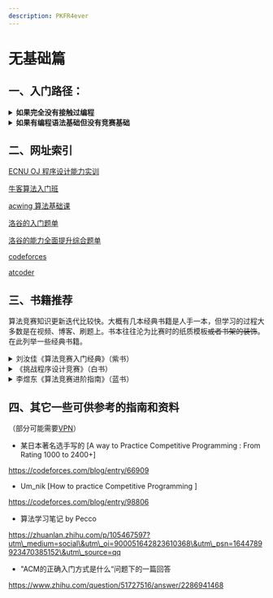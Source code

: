```yaml
---
description: PKFR4ever
---
```


# 无基础篇

## 一、入门路径：

<details>

<summary><strong>如果完全没有接触过编程</strong></summary>

尽快学完 C 语言语法，指针、宏定义之类可以不用深究，阅读代码时能看懂即可。

然后学 c++ 常用 stl，例如 vector set map 和 algorithm 库的常用函数，不用全部记忆，写题时遇到不认识的查一下含义和用法，慢慢积累即可。

然后开始写一些水题，例如我校 OJ 上的程序设计实训等，熟悉以上两个部分内容。（这个题单可能也有一些难度较高的题，但有大量充足只需要语法知识的水题，可以根据自己的能力做，主要是为了熟悉语法和准备基本的 coding 能力。）

尽量在大一第一个学期，放寒假之前解决上述的语法基础，以及二分 dfs bfs这种入门算法。

</details>

<details>

<summary><strong>如果有编程语法基础但没有竞赛基础</strong></summary>

目前入门算法竞赛比较主流的网课是牛客的算法入门班 acwing的算法基础课。

看课程的同时一定要关注代码实现，一些基础的算法思路不难理解，但拿到题容易无从下手。

题目的方面可以做一做牛客/acwing上与课程配套的题目，或者洛谷的入门题单。

掌握基础的二分 dfs bfs 动态规划等等后，大概在大一寒假，可以开始打一些在线的比赛。主流网站是codeforces和atcoder。

这个时候会有一些“学的算法用不上，题还是不会写”的感觉。因为这两个网站的题目很偏思维性，很多题目可能没有特定的算法。我个人认为仅靠大二上学期结束时专业必修课课内学习的算法知识，加上足够好的 coding 实现能力和思维能力，可以在 codeforces 上达到至少1600分。

目前达到区域赛铜牌甚至部分场次的银牌，可能不需要很高深的算法，而是思维能力和简单题的手速非常重要。打完一定要补题。刚开始可能cf div2只能做一两题，atcoder abc只能写三题，但题一定要尽力补，遇到没见过的算法可以学一学，至少比赛时尝试开过的题要补。

同时算法还要继续学。我当时跟的是牛客的算法入门班，到大一暑假结束它涉及的算法基本学完了。课后习题不会做很正常，视频里讲过的尽量写出来。如果能掌握入门班的算法+足够好的思维题能力应该可以在区域赛拿到银牌。

学新算法时也可以看看洛谷的“能力全面提升综合题单”中对应的专题，专题分类和题解都比较详细，对学习一个新算法过程中从“理解算法思路”到“了解如何在最初级的模板题上运用”这个过程非常友好。

更高难度的算法可能以我现在的水平无法给出可参考的建议了，相信到那时走到这里的你们也会对算法竞赛以及后续的学习有自己的了解和想法。

大一暑假结束时应该就会初步组队，有了自己的队伍后善用codeforces gym里的比赛资源，三个人协调时间打一下模拟赛，入门班难度的算法最好三个人都会，后面的可以开始分工了，但同一部分内容最好有两个人会，避免比赛时一个人卡题。

</details>

## 二、网址索引

[ECNU OJ 程序设计能力实训](https://acm.ecnu.edu.cn/contest/43/)&#x20;

[牛客算法入门班](https://ac.nowcoder.com/courses/cover/live/724)

[acwing 算法基础课](https://www.acwing.com/activity/content/11/)

[洛谷的入门题单](https://www.luogu.com.cn/training/list)

[洛谷的能力全面提升综合题单](https://www.luogu.com.cn/training/9391)

[codeforces](https://codeforces.com/)

[atcoder](https://atcoder.jp/)

## 三、书籍推荐

算法竞赛知识更新迭代比较快。大概有几本经典书籍是人手一本，但学习的过程大多数是在视频、博客、刷题上。书本往往沦为比赛时的纸质模板~~或者书架的装饰~~。在此列举一些经典书籍。

<details>

<summary>刘汝佳《算法竞赛入门经典》（紫书）</summary>

内容丰富，算法全（尤其一些比较进阶的算法）。由于出版时间较早，书中选择的一些题目比较老旧，代码风格也与现在不太匹配。并且难度丝毫没有入门的自觉 ... ...不过还是会出现在所有入门指南上的经典书籍。

</details>

<details>

<summary>《挑战程序设计竞赛》（白书）</summary>

这个相对来说对入门选手比较友好，但涉及的算法有限，新手可以入一本。

</details>

<details>

<summary>李煜东《算法竞赛进阶指南》（蓝书）</summary>

~~被队友安利到的一本书~~。个人比较习惯比赛时作为板子携带，印刷和代码风格易懂。难度比白书高一些，但总体来说涉及进阶算法仍然不算多。好像是一本偏 oi 的书，对于 icpc 中会出现的例如计算几何一类的题书中没有收录。

以上三本书是我真的看过的，网上还有众多相关的书籍，因为没有看过就不再赘述了。其实在银牌及以下的阶段，涉及的算法在每本书里大同小异，并且我认为算法学习更多依靠网络资源，不用在书本的选择上过多纠结。

</details>

## 四、其它一些可供参考的指南和资料

（部分可能需要[VPN](../../preparation/reference-list/vpn.md#xue-xiao-vpn)）

* 某日本著名选手写的 \[A way to Practice Competitive Programming : From Rating 1000 to 2400+]

https://codeforces.com/blog/entry/66909

* Um\_nik \[How to practice Competitive Programming ]

https://codeforces.com/blog/entry/98806

* 算法学习笔记 by Pecco

https://zhuanlan.zhihu.com/p/105467597?utm\_medium=social\&utm\_oi=900051642823610368\&utm\_psn=1644789923470385152\&utm\_source=qq

* "ACM的正确入门方式是什么“问题下的一篇回答

https://www.zhihu.com/question/51727516/answer/2286941468
